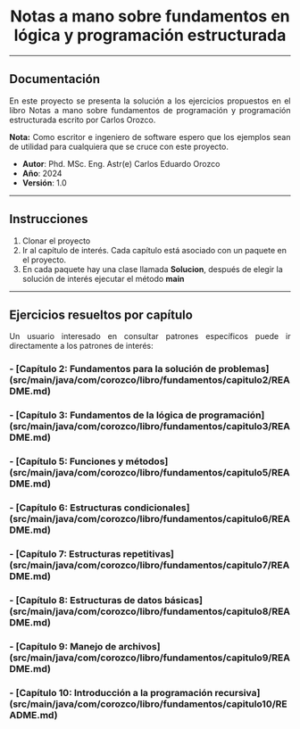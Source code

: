 <h1 style="text-align:center;"> <strong>Notas a mano sobre fundamentos en lógica y programación estructurada</strong></h1>

----

<h2>Documentación</h2>

<p style="text-align:justify;">
En este proyecto se presenta la solución a los ejercicios propuestos en el libro Notas a mano sobre fundamentos de programación y programación estructurada escrito por Carlos Orozco.
</p>

<p style="text-align:justify;">
<strong>Nota:</strong> Como escritor e ingeniero de software espero que los ejemplos sean de utilidad para cualquiera que se cruce con este proyecto.
</p>

* **Autor**: Phd. MSc. Eng. Astr(e) Carlos Eduardo Orozco
* **Año**: 2024
* **Versión**: 1.0

----

<h2> Instrucciones </h2>

1. Clonar el proyecto
2. Ir al capítulo de interés. Cada capítulo está asociado con un paquete en el proyecto.
3. En cada paquete hay una clase llamada **Solucion**, después de elegir la solución de interés ejecutar el método **main**

----

<h2> Ejercicios resueltos por capítulo </h2>

<p style="text-align:justify;">
    Un usuario interesado en consultar patrones específicos puede ir directamente a los patrones de interés:
</p>

<h3>- [Capítulo 2: Fundamentos para la solución de problemas](src/main/java/com/corozco/libro/fundamentos/capitulo2/README.md)</h3>
<h3>- [Capítulo 3: Fundamentos de la lógica de programación](src/main/java/com/corozco/libro/fundamentos/capitulo3/README.md)</h3>
<h3>- [Capítulo 5: Funciones y métodos](src/main/java/com/corozco/libro/fundamentos/capitulo5/README.md)</h3>
<h3>- [Capítulo 6: Estructuras condicionales](src/main/java/com/corozco/libro/fundamentos/capitulo6/README.md)</h3>
<h3>- [Capítulo 7: Estructuras repetitivas](src/main/java/com/corozco/libro/fundamentos/capitulo7/README.md)</h3>
<h3>- [Capítulo 8: Estructuras de datos básicas](src/main/java/com/corozco/libro/fundamentos/capitulo8/README.md)</h3>
<h3>- [Capítulo 9: Manejo de archivos](src/main/java/com/corozco/libro/fundamentos/capitulo9/README.md)</h3>
<h3>- [Capítulo 10: Introducción a la programación recursiva](src/main/java/com/corozco/libro/fundamentos/capitulo10/README.md)</h3>
